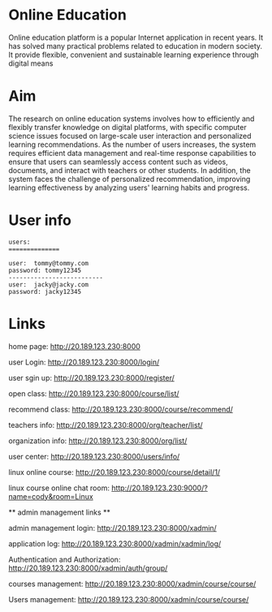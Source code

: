 # Online Education  

Online education platform is a popular Internet application in recent years. It has solved
many practical problems related to education in modern society. It provide flexible,
convenient and sustainable learning experience through digital means


# Aim

The research on online education systems involves how to efficiently and flexibly transfer
knowledge on digital platforms, with specific computer science issues focused on large-scale
user interaction and personalized learning recommendations. As the number of users
increases, the system requires efficient data management and real-time response
capabilities to ensure that users can seamlessly access content such as videos, documents,
and interact with teachers or other students. In addition, the system faces the challenge of
personalized recommendation, improving learning effectiveness by analyzing users' learning
habits and progress.


# User info

```shell 
users:
==============

user:  tommy@tommy.com
password: tommy12345
--------------------------
user:  jacky@jacky.com
password: jacky12345      

```

# Links

home page:  http://20.189.123.230:8000

user Login:  http://20.189.123.230:8000/login/

user sgin up:  http://20.189.123.230:8000/register/ 

open class:  http://20.189.123.230:8000/course/list/

recommend class:  http://20.189.123.230:8000/course/recommend/

teachers info:  http://20.189.123.230:8000/org/teacher/list/

organization info:  http://20.189.123.230:8000/org/list/

user center:  http://20.189.123.230:8000/users/info/

linux online course:  http://20.189.123.230:8000/course/detail/1/

linux course online chat room:  http://20.189.123.230:9000/?name=cody&room=Linux


** admin management links **

admin management login:   http://20.189.123.230:8000/xadmin/

application log:  http://20.189.123.230:8000/xadmin/xadmin/log/

Authentication and Authorization:  http://20.189.123.230:8000/xadmin/auth/group/

courses management:  http://20.189.123.230:8000/xadmin/course/course/

Users management:  http://20.189.123.230:8000/xadmin/course/course/





